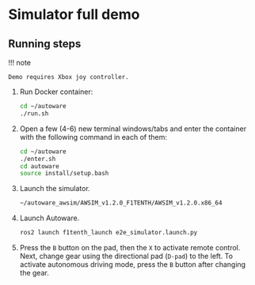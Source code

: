 # Simulator full demo

## Running steps

!!! note

    Demo requires Xbox joy controller.


1. Run Docker container:
   
   ```bash
   cd ~/autoware
   ./run.sh
   ```

2. Open a few (4-6) new terminal windows/tabs and enter the container with the following command in each of them:
   
   ```bash
   cd ~/autoware
   ./enter.sh
   cd autoware
   source install/setup.bash
   ```

3. Launch the simulator.
   
   ```bash
   ~/autoware_awsim/AWSIM_v1.2.0_F1TENTH/AWSIM_v1.2.0.x86_64
   ```

4. Launch Autoware.

   ```bash
   ros2 launch f1tenth_launch e2e_simulator.launch.py
   ```

5. Press the `B` button on the pad, then the `X` to activate remote control. Next, change gear using the directional pad (`D-pad`) to the left. To activate autonomous driving mode, press the `B` button after changing the gear.

